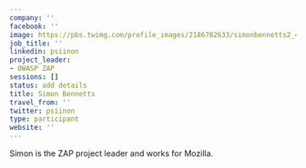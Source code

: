 ```yaml
---
company: ''
facebook: ''
image: https://pbs.twimg.com/profile_images/2186782633/simonbennetts2_400x400.jpg
job_title: ''
linkedin: psiinon
project_leader:
- OWASP ZAP
sessions: []
status: add details
title: Simon Bennetts
travel_from: ''
twitter: psiinon
type: participant
website: ''
---
```


Simon is the ZAP project leader and works for Mozilla.